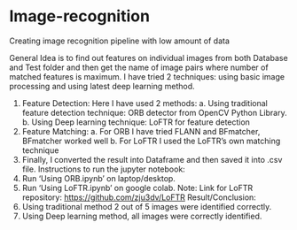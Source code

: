 # Image-recognition
Creating image recognition pipeline with low amount of data

General Idea is to find out features on individual images from both Database and Test folder and then get the name of image pairs where number of matched features is maximum. I have tried 2 techniques: using basic image processing and using latest deep learning method.
1.	Feature Detection: 
Here I have used 2 methods:
a.	Using traditional feature detection technique: 
ORB detector from OpenCV Python Library.
b.	Using Deep learning technique:
LoFTR for feature detection 
2.	Feature Matching: 
a.	For ORB I have tried FLANN and BFmatcher, BFmatcher worked well
b.	For LoFTR I used the LoFTR’s own matching technique
3.	Finally, I converted the result into Dataframe and then saved it into .csv file.
Instructions to run the jupyter notebook:
1.	Run ‘Using ORB.ipynb’ on laptop/desktop.
2.	Run ‘Using LoFTR.ipynb’ on google colab.
Note: Link for LoFTR repository: https://github.com/zju3dv/LoFTR
Result/Conclusion:
1.	Using traditional method 2 out of 5 images were identified correctly.
2.	Using Deep learning method, all images were correctly identified.
